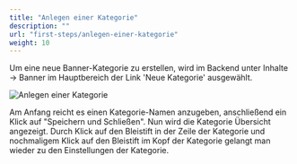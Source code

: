 ```yaml
---
title: "Anlegen einer Kategorie"
description: ""
url: "first-steps/anlegen-einer-kategorie"
weight: 10
---
```


Um eine neue Banner-Kategorie zu erstellen, wird im Backend unter Inhalte ->
Banner im Hauptbereich der Link 'Neue Kategorie' ausgewählt.

![Anlegen einer Kategorie](../images/banner_backend_kategorie_neu.de.jpg)

Am Anfang reicht es einen Kategorie-Namen anzugeben, anschließend ein Klick auf
"Speichern und Schließen". Nun wird die Kategorie Übersicht angezeigt.
Durch Klick auf den Bleistift in der Zeile der Kategorie und nochmaligem Klick
auf den Bleistift im Kopf der Kategorie gelangt man wieder zu den Einstellungen
der Kategorie.
